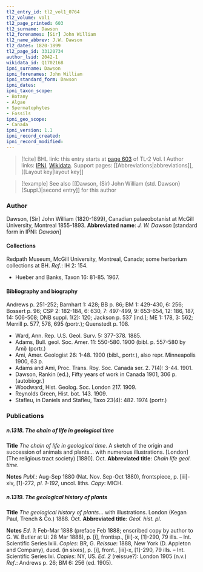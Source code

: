 ```yaml
---
tl2_entry_id: tl2_vol1_0764
tl2_volume: vol1
tl2_page_printed: 603
tl2_surname: Dawson
tl2_forenames: [Sir] John William
tl2_name_abbrev: J.W. Dawson
tl2_dates: 1820-1899
tl2_page_id: 33120734
author_lsid: 2042-1
wikidata_id: Q1702168
ipni_surname: Dawson
ipni_forenames: John William
ipni_standard_form: Dawson
ipni_dates: 
ipni_taxon_scope: 
- Botany
- Algae
- Spermatophytes
- Fossils
ipni_geo_scope: 
- Canada
ipni_version: 1.1
ipni_record_created: 
ipni_record_modified:
---
```


> [!cite] BHL link: this entry starts at [page 603](https://www.biodiversitylibrary.org/page/33120734) of TL-2 Vol. I
> Author links: [IPNI](https://www.ipni.org/a/2042-1), [Wikidata](https://www.wikidata.org/wiki/Q1702168). Support pages: [[Abbreviations|abbreviations]], [[Layout key|layout key]]

> [!example] See also [[Dawson, (Sir) John William {std. Dawson} (Suppl.)|second entry]] for this author

### Author

Dawson, \[Sir\] John William (1820-1899), Canadian palaeobotanist at McGill University, Montreal 1855-1893. 
**Abbreviated name**: *J. W. Dawson* \[standard form in IPNI: *Dawson*\]

#### Collections

Redpath Museum, McGill University, Montreal, Canada; some herbarium collections at BH.
*Ref*.: IH 2: 154.
- Hueber and Banks, Taxon 16: 81-85. 1967.

#### Bibliography and biography

Andrews p. 251-252; Barnhart 1: 428; BB p. 86; BM 1: 429-430, 6: 256; Bossert p. 96; CSP 2: 182-184, 6: 630, 7: 497-499, 9: 653-654, 12: 186, 187, 14: 506-508; DNB suppl. 1(2): 120; Jackson p. 537 \[ind.\]; ME 1: 178, 3: 562; Merrill p. 577, 578, 695 (portr.); Quenstedt p. 108.
- Ward, Ann. Rep. U.S. Geol. Surv. 5: 377-378. 1885.
- Adams, Bull. geol. Soc. Amer. 11: 550-580. 1900 (bibl. p. 557-580 by Ami) (portr.)
- Ami, Amer. Geologist 26: 1-48. 1900 (bibl., portr.), also repr. Minneapolis 1900, 63 p.
- Adams and Ami, Proc. Trans. Roy. Soc. Canada ser. 2. 7(4): 3-44. 1901.
- Dawson, Rankin (ed.), Fifty years of work in Canada 1901, 306 p. (autobiogr.)
- Woodward, Hist. Geolog. Soc. London 217. 1909.
- Reynolds Green, Hist. bot. 143. 1909.
- Stafleu, in Daniels and Stafleu, Taxo 23(4): 482. 1974 (portr.)

### Publications

##### n.1318. The chain of life in geological time

**Title**
*The chain of life in geological time*. A sketch of the origin and succession of animals and plants... with numerous illustrations. \[London\] (The religious tract society) \[1880\]. Oct.
**Abbreviated title**: *Chain life geol. time*.

**Notes**
*Publ*.: Aug-Sep 1880 (Nat. Nov. Sep-Oct 1880), frontspiece, p. \[iii\]-xiv, \[1\]-272, *pl. 1-192*, uncol. liths. *Copy*: MICH.

##### n.1319. The geological history of plants

**Title**
*The geological history of plants*... with illustrations. London (Kegan Paul, Trench & Co.) 1888. Oct.
**Abbreviated title**: *Geol. hist. pl.*

**Notes**
*Ed. 1*: Feb-Mar 1888 (preface Feb 1888; enscribed copy by author to G. W. Butler at U: 28 Mar 1888), p. \[i\], frontisp., \[iii\]-x, \[1\]-290, 79 ills. – Int. Scientific Series lxiii.
*Copies*: BR, G.
*Reissue*: 1888, New York (D. Appleton and Company), duod. (in sixes), p. \[i\], front., \[iii\]-x, \[1\]-290, 79 ills. – Int. Scientific Series lxi. *Copies*: NY, US.
*Ed. 2* (reissue?): London 1905 (n.v.)
*Ref*.: Andrews p. 26; BM 6: 256 (ed. 1905).

